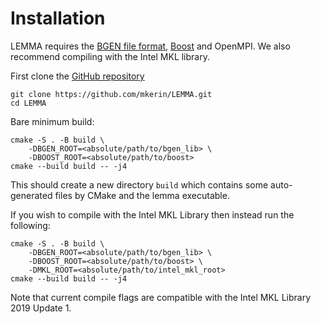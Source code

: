 # Installation
LEMMA requires the [BGEN file format](http://www.bgenformat.org/), [Boost](https://www.boost.org/) and OpenMPI. We also recommend compiling with the Intel MKL library.

First clone the [GitHub repository](https://github.com/mkerin/LEMMA)
```
git clone https://github.com/mkerin/LEMMA.git
cd LEMMA
```

Bare minimum build:
```
cmake -S . -B build \
    -DBGEN_ROOT=<absolute/path/to/bgen_lib> \
    -DBOOST_ROOT=<absolute/path/to/boost>
cmake --build build -- -j4
```
This should create a new directory `build` which contains some auto-generated files by CMake and the lemma executable.

If you wish to compile with the Intel MKL Library then instead run the following:
```
cmake -S . -B build \
    -DBGEN_ROOT=<absolute/path/to/bgen_lib> \
    -DBOOST_ROOT=<absolute/path/to/boost> \
    -DMKL_ROOT=<absolute/path/to/intel_mkl_root>
cmake --build build -- -j4
```
Note that current compile flags are compatible with the Intel MKL Library 2019 Update 1.
